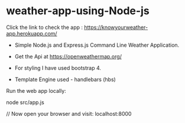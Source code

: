 # weather-app-using-Node-js

Click the link to check the app : https://knowyourweather-app.herokuapp.com/


- Simple Node.js and Express.js Command Line Weather Application.

- Get the Api at https://openweathermap.org/

- For styling I have used bootstrap 4.

- Template Engine used - handlebars (hbs)


Run the web app locally:

node src/app.js

// Now open your browser and visit: localhost:8000


